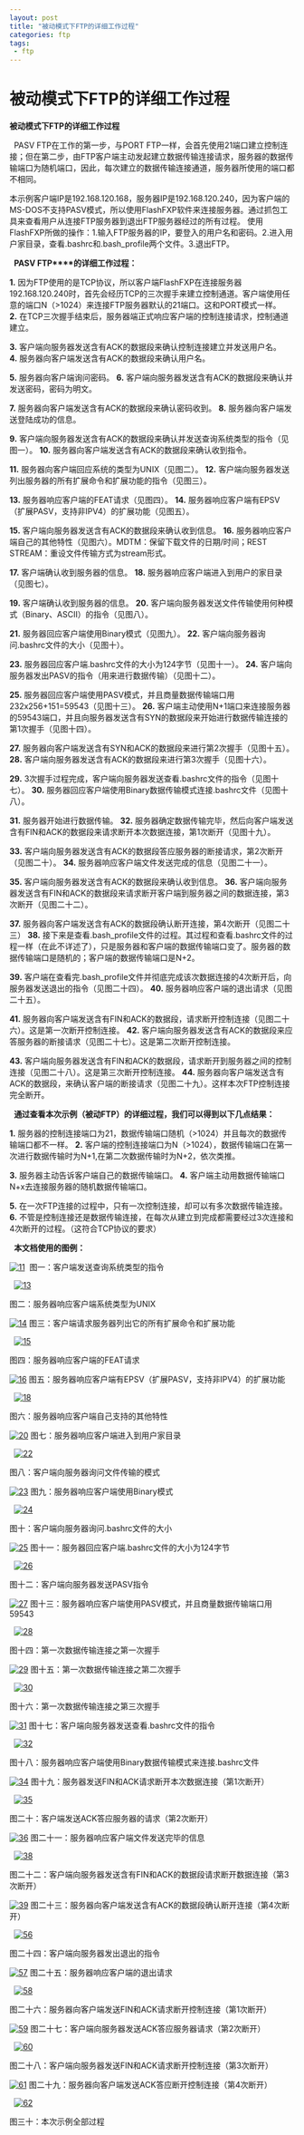 ```yaml
---
layout: post
title: "被动模式下FTP的详细工作过程"
categories: ftp
tags: 
 - ftp
--- 
```


# 被动模式下FTP的详细工作过程

**被动模式下FTP的详细工作过程**

 
PASV FTP在工作的第一步，与PORT FTP一样，会首先使用21端口建立控制连接；但在第二步，由FTP客户端主动发起建立数据传输连接请求，服务器的数据传输端口为随机端口，因此，每次建立的数据传输连接通道，服务器所使用的端口都不相同。

本示例客户端IP是192.168.120.168，服务器IP是192.168.120.240，因为客户端的MS-DOS不支持PASV模式，所以使用FlashFXP软件来连接服务器。通过抓包工具来查看用户从连接FTP服务器到退出FTP服务器经过的所有过程。
使用FlashFXP所做的操作：1.输入FTP服务器的IP，要登入的用户名和密码。2.进入用户家目录，查看.bashrc和.bash_profile两个文件。3.退出FTP。

 
**PASV FTP****的详细工作过程：**

**1.** 因为FTP使用的是TCP协议，所以客户端FlashFXP在连接服务器192.168.120.240时，首先会经历TCP的三次握手来建立控制通道。客户端使用任意的端口N（>1024）来连接FTP服务器默认的21端口。这和PORT模式一样。
**2.** 在TCP三次握手结束后，服务器端正式响应客户端的控制连接请求，控制通道建立。

**3.** 客户端向服务器发送含有ACK的数据段来确认控制连接建立并发送用户名。
**4.** 服务器向客户端发送含有ACK的数据段来确认用户名。

**5.** 服务器向客户端询问密码。
**6.** 客户端向服务器发送含有ACK的数据段来确认并发送密码，密码为明文。

**7.** 服务器向客户端发送含有ACK的数据段来确认密码收到。
**8.** 服务器向客户端发送登陆成功的信息。

**9.** 客户端向服务器发送含有ACK的数据段来确认并发送查询系统类型的指令（见图一）。
**10.** 服务器向客户端发送含有ACK的数据段来确认收到指令。

**11.** 服务器向客户端回应系统的类型为UNIX（见图二）。
**12.** 客户端向服务器发送列出服务器的所有扩展命令和扩展功能的指令（见图三）。

**13.** 服务器响应客户端的FEAT请求（见图四）。
**14.** 服务器响应客户端有EPSV（扩展PASV，支持非IPV4）的扩展功能（见图五）。

**15.** 客户端向服务器发送含有ACK的数据段来确认收到信息。
**16.** 服务器响应客户端自己的其他特性（见图六）。MDTM：保留下载文件的日期/时间；REST STREAM：重设文件传输方式为stream形式。

**17.** 客户端确认收到服务器的信息。
**18.** 服务器响应客户端进入到用户的家目录（见图七）。

**19.** 客户端确认收到服务器的信息。
**20.** 客户端向服务器发送文件传输使用何种模式（Binary、ASCII）的指令（见图八）。

**21.** 服务器回应客户端使用Binary模式（见图九）。
**22.** 客户端向服务器询问.bashrc文件的大小（见图十）。

**23.** 服务器回应客户端.bashrc文件的大小为124字节（见图十一）。
**24.** 客户端向服务器发出PASV的指令（用来进行数据传输）（见图十二）。

**25.** 服务器回应客户端使用PASV模式，并且商量数据传输端口用232x256+151=59543（见图十三）。
**26.** 客户端主动使用N+1端口来连接服务器的59543端口，并且向服务器发送含有SYN的数据段来开始进行数据传输连接的第1次握手（见图十四）。

**27.** 服务器向客户端发送含有SYN和ACK的数据段来进行第2次握手（见图十五）。
**28.** 客户端向服务器发送含有ACK的数据段来进行第3次握手（见图十六）。

**29.** 3次握手过程完成，客户端向服务器发送查看.bashrc文件的指令（见图十七）。
**30.** 服务器回应客户端使用Binary数据传输模式连接.bashrc文件（见图十八）。

**31.** 服务器开始进行数据传输。
**32.** 服务器确定数据传输完毕，然后向客户端发送含有FIN和ACK的数据段来请求断开本次数据连接，第1次断开（见图十九）。

**33.** 客户端向服务器发送含有ACK的数据段答应服务器的断接请求，第2次断开（见图二十）。
**34.** 服务器响应客户端文件发送完成的信息（见图二十一）。

**35.** 客户端向服务器发送含有ACK的数据段来确认收到信息。
**36.** 客户端向服务器发送含有FIN和ACK的数据段来请求断开客户端到服务器之间的数据连接，第3次断开（见图二十二）。

**37.** 服务器向客户端发送含有ACK的数据段确认断开连接，第4次断开（见图二十三）
**38.** 接下来是查看.bash_profile文件的过程。其过程和查看.bashrc文件的过程一样（在此不详述了），只是服务器和客户端的数据传输端口变了。服务器的数据传输端口是随机的；客户端的数据传输端口是N+2。

**39.** 客户端在查看完.bash_profile文件并彻底完成该次数据连接的4次断开后，向服务器发送退出的指令（见图二十四）。
**40.** 服务器响应客户端的退出请求（见图二十五）。

**41.** 服务器向客户端发送含有FIN和ACK的数据段，请求断开控制连接（见图二十六）。这是第一次断开控制连接。
**42.** 客户端向服务器发送含有ACK的数据段来应答服务器的断接请求（见图二十七）。这是第二次断开控制连接。

**43.** 客户端向服务器发送含有FIN和ACK的数据段，请求断开到服务器之间的控制连接（见图二十八）。这是第三次断开控制连接。
**44.** 服务器向客户端发送含有ACK的数据段，来确认客户端的断接请求（见图二十九）。这样本次FTP控制连接完全断开。

 
**通过查看本次示例（被动FTP）的详细过程，我们可以得到以下几点结果：**

**1.** 服务器的控制连接端口为21，数据传输端口随机（>1024）并且每次的数据传输端口都不一样。
**2.** 客户端的控制连接端口为N（>1024），数据传输端口在第一次进行数据传输时为N+1,在第二次数据传输时为N+2，依次类推。

**3.** 服务器主动告诉客户端自己的数据传输端口。
**4.** 客户端主动用数据传输端口N+x去连接服务器的随机数据传输端口。

**5.** 在一次FTP连接的过程中，只有一次控制连接，却可以有多次数据传输连接。
**6.** 不管是控制连接还是数据传输连接，在每次从建立到完成都需要经过3次连接和4次断开的过程。（这符合TCP协议的要求）

 
**本文档使用的图例：**

[![11]()](http://img1.51cto.com/attachment/200810/25/363003_1224935974PU0j.gif) 
图一：客户端发送查询系统类型的指令

 
[](http://img1.51cto.com/attachment/200810/25/363003_1224935976j9JR.jpg)[![13]()](http://img1.51cto.com/attachment/200810/25/363003_1224935977k2F8.gif)

图二：服务器响应客户端系统类型为UNIX
 

[![14]()](http://img1.51cto.com/attachment/200810/25/363003_1224935978q1o9.gif)
图三：客户端请求服务器列出它的所有扩展命令和扩展功能

 
[![15]()](http://img1.51cto.com/attachment/200810/25/363003_1224935983sdRz.gif)

图四：服务器响应客户端的FEAT请求
 

[![16]()](http://img1.51cto.com/attachment/200810/25/363003_1224936006Aznp.gif)
图五：服务器响应客户端有EPSV（扩展PASV，支持非IPV4）的扩展功能

 
[![18]()](http://img1.51cto.com/attachment/200810/25/363003_12249360074yJ5.gif)

图六：服务器响应客户端自己支持的其他特性
 

[![20]()](http://img1.51cto.com/attachment/200810/25/363003_1224936015iZgn.gif)
图七：服务器响应客户端进入到用户家目录

 
[![22]()](http://img1.51cto.com/attachment/200810/25/363003_1224936017ZmNc.gif)

图八：客户端向服务器询问文件传输的模式
 

[![23]()](http://img1.51cto.com/attachment/200810/25/363003_1224936018IMjR.gif)
图九：服务器响应客户端使用Binary模式

 
[![24]()](http://img1.51cto.com/attachment/200810/25/363003_1224936020hNul.gif)

图十：客户端向服务器询问.bashrc文件的大小
 

[![25]()](http://img1.51cto.com/attachment/200810/25/363003_1224936022sj6P.gif)
图十一：服务器回应客户端.bashrc文件的大小为124字节

 
[![26]()](http://img1.51cto.com/attachment/200810/25/363003_12249360237iAu.gif)

图十二：客户端向服务器发送PASV指令
 

[![27]()](http://img1.51cto.com/attachment/200810/25/363003_12249361801LGh.gif)
图十三：服务器响应客户端使用PASV模式，并且商量数据传输端口用59543

 
[![28]()](http://img1.51cto.com/attachment/200810/25/363003_1224936181n4nW.gif)

图十四：第一次数据传输连接之第一次握手
 

[![29]()](http://img1.51cto.com/attachment/200810/25/363003_122493618223uT.gif)
图十五：第一次数据传输连接之第二次握手

 
[![30]()](http://img1.51cto.com/attachment/200810/25/363003_1224936183BjjV.gif)

图十六：第一次数据传输连接之第三次握手
 

[![31]()](http://img1.51cto.com/attachment/200810/25/363003_1224936185srsz.gif)
图十七：客户端向服务器发送查看.bashrc文件的指令

 
[![32]()](http://img1.51cto.com/attachment/200810/25/363003_1224936186ZS1w.gif)

图十八：服务器响应客户端使用Binary数据传输模式来连接.bashrc文件
 

[![34]()](http://img1.51cto.com/attachment/200810/25/363003_1224936188Q6dX.gif)
图十九：服务器发送FIN和ACK请求断开本次数据连接（第1次断开）

 
[![35]()](http://img1.51cto.com/attachment/200810/25/363003_1224936210T20g.gif)

图二十：客户端发送ACK答应服务器的请求（第2次断开）
 

[![36]()](http://img1.51cto.com/attachment/200810/25/363003_1224936213ulWM.gif)
图二十一：服务器响应客户端文件发送完毕的信息

 
[![38]()](http://img1.51cto.com/attachment/200810/25/363003_1224936217J6aY.gif)

图二十二：客户端向服务器发送含有FIN和ACK的数据段请求断开数据连接（第3次断开）
 

[![39]()](http://img1.51cto.com/attachment/200810/25/363003_1224936218Leca.gif)
图二十三：服务器向客户端发送含有ACK的数据段确认断开连接（第4次断开）

 
[![56]()](http://img1.51cto.com/attachment/200810/25/363003_1224936220HQq5.gif)

图二十四：客户端向服务器发出退出的指令
 

[![57]()](http://img1.51cto.com/attachment/200810/25/363003_1224936221ejql.gif)
图二十五：服务器响应客户端的退出请求

 
[![58]()](http://img1.51cto.com/attachment/200810/25/363003_1224936223xMjK.gif)

图二十六：服务器向客户端发送FIN和ACK请求断开控制连接（第1次断开）
 

[![59]()](http://img1.51cto.com/attachment/200810/25/363003_12249362249BCE.gif)
图二十七：客户端向服务器发送ACK答应服务器请求（第2次断开）

 
[![60]()](http://img1.51cto.com/attachment/200810/25/363003_1224936225gvOK.gif)

图二十八：客户端向服务器发送FIN和ACK请求断开控制连接（第3次断开）
 

[![61]()](http://img1.51cto.com/attachment/200810/25/363003_1224936226MLVx.gif)
图二十九：服务器向客户端发送ACK答应断开控制连接（第4次断开）

 
[![62]()](http://img1.51cto.com/attachment/200810/25/363003_1224936227MSuY.gif)

图三十：本次示例全部过程
